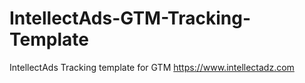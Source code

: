# IntellectAds-GTM-Tracking-Template
IntellectAds Tracking template for GTM https://www.intellectadz.com
